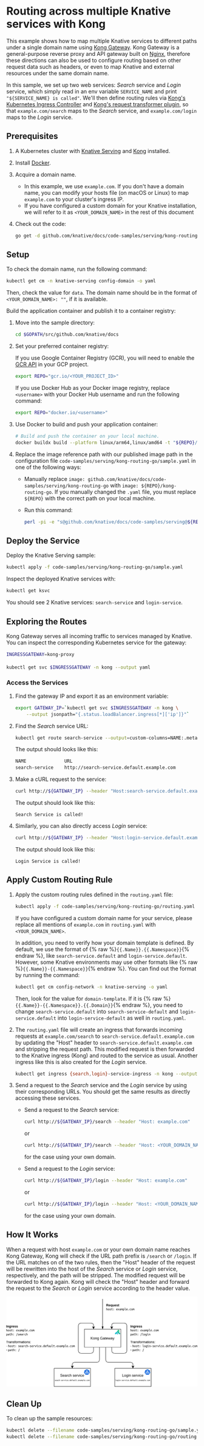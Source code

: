 # Routing across multiple Knative services with Kong

This example shows how to map multiple Knative services to different paths under
a single domain name using [Kong Gateway](https://docs.konghq.com/gateway-oss/).
Kong Gateway is a general-purpose reverse proxy and API gateway built on
[Nginx](https://www.nginx.com/), therefore these directions can also be used to
configure routing based on other request data such as headers, or even to map
Knative and external resources under the same domain name.

In this sample, we set up two web services: _Search_ service and _Login_
service, which simply read in an env variable `SERVICE_NAME` and print
`"${SERVICE_NAME} is called"`. We'll then define routing rules via [Kong's
Kubernetes Ingress
Controller](https://docs.konghq.com/kubernetes-ingress-controller/) and [Kong's
request transformer
plugin](https://docs.konghq.com/hub/kong-inc/request-transformer/), so that
`example.com/search` maps to the _Search_ service, and `example.com/login` maps
to the _Login_ service.

## Prerequisites

1. A Kubernetes cluster with [Knative Serving](https://knative.dev/docs/install/serving/install-serving-with-yaml) and
    [Kong](https://docs.konghq.com/kubernetes-ingress-controller/1.3.x/guides/using-kong-with-knative/)
    installed.
1. Install
    [Docker](https://docs.docker.com/get-started/#prepare-your-docker-environment).
1. Acquire a domain name.
    - In this example, we use `example.com`. If you don't have a domain name,
      you can modify your hosts file (on macOS or Linux) to map `example.com` to
      your cluster's ingress IP.
    - If you have configured a custom domain for your Knative installation, we
      will refer to it as `<YOUR_DOMAIN_NAME>` in the rest of this document
1. Check out the code:

    ```bash
    go get -d github.com/knative/docs/code-samples/serving/kong-routing-go
    ```

## Setup

To check the domain name, run the following command:

```bash
kubectl get cm -n knative-serving config-domain -o yaml
```

Then, check the value for `data`. The domain name should be in the format of
`<YOUR_DOMAIN_NAME>: ""`, if it is available.

Build the application container and publish it to a container registry:

1. Move into the sample directory:

    ```bash
    cd $GOPATH/src/github.com/knative/docs
    ```

1. Set your preferred container registry:

    If you use Google Container Registry (GCR), you will need to enable the [GCR
    API](https://console.cloud.google.com/apis/library/containerregistry.googleapis.com)
    in your GCP project.

    ```bash
    export REPO="gcr.io/<YOUR_PROJECT_ID>"
    ```

    If you use Docker Hub as your Docker image registry, replace `<username>`
    with your Docker Hub username and run the following command:

    ```bash
    export REPO="docker.io/<username>"
    ```

1. Use Docker to build and push your application container:

    ```bash
    # Build and push the container on your local machine.
    docker buildx build --platform linux/arm64,linux/amd64 -t "${REPO}/kong-routing-go" --push . -f code-samples/serving/kong-routing-go/Dockerfile
    ```

1. Replace the image reference path with our published image path in the
    configuration file `code-samples/serving/kong-routing-go/sample.yaml` in one
    of the following ways:

    - Manually replace `image:
      github.com/knative/docs/code-samples/serving/kong-routing-go` with `image:
      ${REPO}/kong-routing-go`. If you manually changed the `.yaml` file, you
      must replace `${REPO}` with the correct path on your local machine.
    - Run this command:

      ```bash
      perl -pi -e "s@github.com/knative/docs/code-samples/serving@${REPO}@g" code-samples/serving/kong-routing-go/sample.yaml
      ```

## Deploy the Service

Deploy the Knative Serving sample:

```bash
kubectl apply -f code-samples/serving/kong-routing-go/sample.yaml
```

Inspect the deployed Knative services with:

```bash
kubectl get ksvc
```

You should see 2 Knative services: `search-service` and `login-service`.

## Exploring the Routes

Kong Gateway serves all incoming traffic to services managed by Knative. You can
inspect the corresponding Kubernetes service for the gateway:

```bash
INGRESSGATEWAY=kong-proxy

kubectl get svc $INGRESSGATEWAY -n kong --output yaml
```

### Access the Services

1. Find the gateway IP and export it as an environment variable:

    ```bash
    export GATEWAY_IP=`kubectl get svc $INGRESSGATEWAY -n kong \
        --output jsonpath="{.status.loadBalancer.ingress[*]['ip']}"`
    ```

1. Find the _Search_ service URL:

    ```bash
    kubectl get route search-service --output=custom-columns=NAME:.metadata.name,URL:.status.url
    ```

    The output should looks like this:

    ```bash
    NAME              URL
    search-service    http://search-service.default.example.com
    ```

1. Make a cURL request to the service:

    ```bash
    curl http://${GATEWAY_IP} --header "Host:search-service.default.example.com"
    ```

    The output should look like this:

    ```text
    Search Service is called!
    ```

1. Similarly, you can also directly access _Login_ service:

    ```bash
    curl http://${GATEWAY_IP} --header "Host:login-service.default.example.com"
    ```

    The output should look like this:

    ```text
    Login Service is called!
    ```

## Apply Custom Routing Rule

1. Apply the custom routing rules defined in the `routing.yaml` file:

    ```bash
    kubectl apply -f code-samples/serving/kong-routing-go/routing.yaml
    ```

    If you have configured a custom domain name for your service, please replace
    all mentions of `example.com` in `routing.yaml` with `<YOUR_DOMAIN_NAME>`.

    In addition, you need to verify how your domain template is defined. By
    default, we use the format of {% raw %}`{{.Name}}.{{.Namespace}}`{% endraw
    %}, like `search-service.default` and `login-service.default`. However, some
    Knative environments may use other formats like {% raw
    %}`{{.Name}}-{{.Namespace}}`{% endraw %}. You can find out the format by
    running the command:

    ```bash
    kubectl get cm config-network -n knative-serving -o yaml
    ```

    Then, look for the value for `domain-template`. If it is {% raw
    %}`{{.Name}}-{{.Namespace}}.{{.Domain}}`{% endraw %}, you need to change
    `search-service.default` into `search-service-default` and
    `login-service.default` into `login-service-default` as well in
    `routing.yaml`.

1. The `routing.yaml` file will create an ingress that forwards incoming
    requests at `example.com/search` to `search-service.default.example.com` by
    updating the "Host" header to `search-service.default.example.com` and
    stripping the request path. This modified request is then forwarded to the
    Knative ingress (Kong) and routed to the service as usual. Another ingress
    like this is also created for the _Login_ service.

    ```bash
    kubectl get ingress {search,login}-service-ingress -n kong --output yaml
    ```

1. Send a request to the _Search_ service and the _Login_ service by using
    their corresponding URLs. You should get the same results as directly
    accessing these services.

    - Send a request to the _Search_ service:

      ```bash
      curl http://${GATEWAY_IP}/search --header "Host: example.com"
      ```

      or

      ```bash
      curl http://${GATEWAY_IP}/search --header "Host: <YOUR_DOMAIN_NAME>"
      ```

      for the case using your own domain.

    - Send a request to the _Login_ service:

      ```bash
      curl http://${GATEWAY_IP}/login --header "Host: example.com"
      ```

      or

      ```bash
      curl http://${GATEWAY_IP}/login --header "Host: <YOUR_DOMAIN_NAME>"
      ```

      for the case using your own domain.

## How It Works

When a request with host `example.com` or your own domain name reaches Kong
Gateway, Kong will check if the URL path prefix is `/search` or `/login`. If the
URL matches on of the two rules, then the "Host" header of the request will be
rewritten into the host of the _Search_ service or _Login_ service,
respectively, and the path will be stripped. The modified request will be
forwarded to Kong again. Kong will check the "Host" header and forward the
request to the _Search_ or _Login_ service according to the header value.

![Object model](images/kong-routing-sample-flow.png)

## Clean Up

To clean up the sample resources:

```bash
kubectl delete --filename code-samples/serving/kong-routing-go/sample.yaml
kubectl delete --filename code-samples/serving/kong-routing-go/routing.yaml
```
